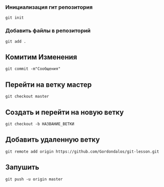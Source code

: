 ### Инициализация гит репозитория

    git init
        
### Добавить файлы в репозиторий

    git add . 
    
## Комитим Изменения

    git commit -m"Сообщения"
 
## Перейти на ветку мастер

    git checkout master
    
## Создать и перейти на новую ветку

    git checkout -b НАЗВАНИЕ_ВЕТКИ

## Добавить удаленную ветку

    git remote add origin https://github.com/Gordondalos/git-lesson.git
    
## Запушить

    git push -u origin master
